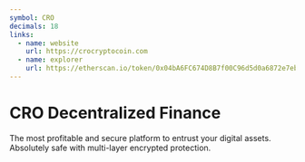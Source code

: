 ```yaml
---
symbol: CRO
decimals: 18
links:
  - name: website
    url: https://crocryptocoin.com
  - name: explorer
    url: https://etherscan.io/token/0x04bA6FC674D8B7f00C96d5d0a6872e7eb270Bd7C
---
```


# CRO Decentralized Finance

The most profitable and secure platform to entrust your digital assets. Absolutely safe with multi-layer encrypted protection.
